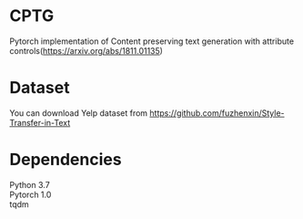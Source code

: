# CPTG
Pytorch implementation of Content preserving text generation with attribute controls(https://arxiv.org/abs/1811.01135) 


# Dataset
You can download Yelp dataset from https://github.com/fuzhenxin/Style-Transfer-in-Text

# Dependencies
Python 3.7 <br />
Pytorch 1.0 <br />
tqdm <br />
